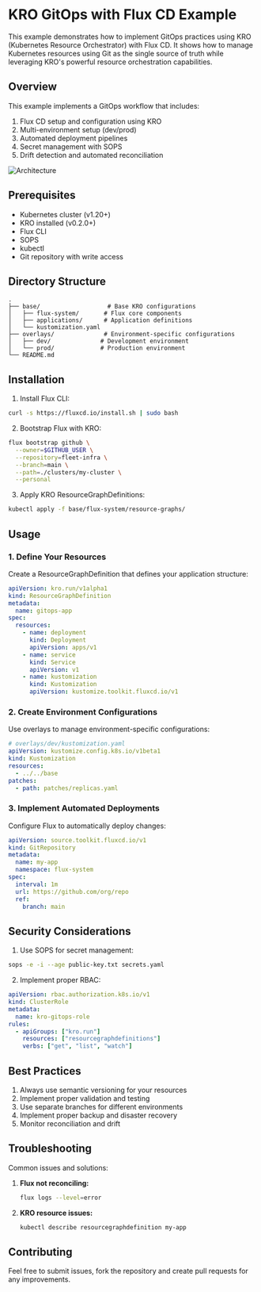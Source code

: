 # KRO GitOps with Flux CD Example

This example demonstrates how to implement GitOps practices using KRO (Kubernetes Resource Orchestrator) with Flux CD. It shows how to manage Kubernetes resources using Git as the single source of truth while leveraging KRO's powerful resource orchestration capabilities.

## Overview

This example implements a GitOps workflow that includes:

1. Flux CD setup and configuration using KRO
2. Multi-environment setup (dev/prod)
3. Automated deployment pipelines
4. Secret management with SOPS
5. Drift detection and automated reconciliation

![Architecture](images/architecture.png)

## Prerequisites

- Kubernetes cluster (v1.20+)
- KRO installed (v0.2.0+)
- Flux CLI
- SOPS
- kubectl
- Git repository with write access

## Directory Structure

```
.
├── base/                   # Base KRO configurations
│   ├── flux-system/       # Flux core components
│   ├── applications/      # Application definitions
│   └── kustomization.yaml
├── overlays/              # Environment-specific configurations
│   ├── dev/              # Development environment
│   └── prod/             # Production environment
└── README.md
```

## Installation

1. Install Flux CLI:
```bash
curl -s https://fluxcd.io/install.sh | sudo bash
```

2. Bootstrap Flux with KRO:
```bash
flux bootstrap github \
  --owner=$GITHUB_USER \
  --repository=fleet-infra \
  --branch=main \
  --path=./clusters/my-cluster \
  --personal
```

3. Apply KRO ResourceGraphDefinitions:
```bash
kubectl apply -f base/flux-system/resource-graphs/
```

## Usage

### 1. Define Your Resources

Create a ResourceGraphDefinition that defines your application structure:

```yaml
apiVersion: kro.run/v1alpha1
kind: ResourceGraphDefinition
metadata:
  name: gitops-app
spec:
  resources:
    - name: deployment
      kind: Deployment
      apiVersion: apps/v1
    - name: service
      kind: Service
      apiVersion: v1
    - name: kustomization
      kind: Kustomization
      apiVersion: kustomize.toolkit.fluxcd.io/v1
```

### 2. Create Environment Configurations

Use overlays to manage environment-specific configurations:

```yaml
# overlays/dev/kustomization.yaml
apiVersion: kustomize.config.k8s.io/v1beta1
kind: Kustomization
resources:
  - ../../base
patches:
  - path: patches/replicas.yaml
```

### 3. Implement Automated Deployments

Configure Flux to automatically deploy changes:

```yaml
apiVersion: source.toolkit.fluxcd.io/v1
kind: GitRepository
metadata:
  name: my-app
  namespace: flux-system
spec:
  interval: 1m
  url: https://github.com/org/repo
  ref:
    branch: main
```

## Security Considerations

1. Use SOPS for secret management:
```bash
sops -e -i --age public-key.txt secrets.yaml
```

2. Implement proper RBAC:
```yaml
apiVersion: rbac.authorization.k8s.io/v1
kind: ClusterRole
metadata:
  name: kro-gitops-role
rules:
  - apiGroups: ["kro.run"]
    resources: ["resourcegraphdefinitions"]
    verbs: ["get", "list", "watch"]
```

## Best Practices

1. Always use semantic versioning for your resources
2. Implement proper validation and testing
3. Use separate branches for different environments
4. Implement proper backup and disaster recovery
5. Monitor reconciliation and drift

## Troubleshooting

Common issues and solutions:

1. **Flux not reconciling:**
   ```bash
   flux logs --level=error
   ```

2. **KRO resource issues:**
   ```bash
   kubectl describe resourcegraphdefinition my-app
   ```

## Contributing

Feel free to submit issues, fork the repository and create pull requests for any improvements. 